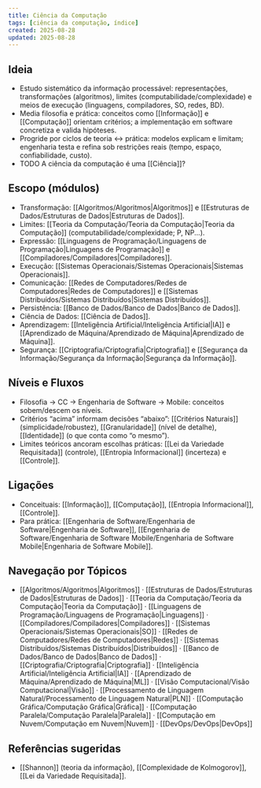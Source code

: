 ```yaml
---
title: Ciência da Computação
tags: [ciência da computação, índice]
created: 2025-08-28
updated: 2025-08-28
---
```



## Ideia
- Estudo sistemático da informação processável: representações, transformações (algoritmos), limites (computabilidade/complexidade) e meios de execução (linguagens, compiladores, SO, redes, BD).
- Media filosofia e prática: conceitos como [[Informação]] e [[Computação]] orientam critérios; a implementação em software concretiza e valida hipóteses.
- Progride por ciclos de teoria ↔ prática: modelos explicam e limitam; engenharia testa e refina sob restrições reais (tempo, espaço, confiabilidade, custo).
- TODO A ciência da computação é uma [[Ciência]]?

## Escopo (módulos)
- Transformação: [[Algoritmos/Algoritmos|Algoritmos]] e [[Estruturas de Dados/Estruturas de Dados|Estruturas de Dados]].
- Limites: [[Teoria da Computação/Teoria da Computação|Teoria da Computação]] (computabilidade/complexidade; P, NP...).
- Expressão: [[Linguagens de Programação/Linguagens de Programação|Linguagens de Programação]] e [[Compiladores/Compiladores|Compiladores]].
- Execução: [[Sistemas Operacionais/Sistemas Operacionais|Sistemas Operacionais]].
- Comunicação: [[Redes de Computadores/Redes de Computadores|Redes de Computadores]] e [[Sistemas Distribuídos/Sistemas Distribuídos|Sistemas Distribuídos]].
- Persistência: [[Banco de Dados/Banco de Dados|Banco de Dados]].
- Ciência de Dados: [[Ciência de Dados]].
- Aprendizagem: [[Inteligência Artificial/Inteligência Artificial|IA]] e [[Aprendizado de Máquina/Aprendizado de Máquina|Aprendizado de Máquina]].
- Segurança: [[Criptografia/Criptografia|Criptografia]] e [[Segurança da Informação/Segurança da Informação|Segurança da Informação]].

## Níveis e Fluxos
- Filosofia → CC → Engenharia de Software → Mobile: conceitos sobem/descem os níveis.
- Critérios “acima” informam decisões “abaixo”: [[Critérios Naturais]] (simplicidade/robustez), [[Granularidade]] (nível de detalhe), [[Identidade]] (o que conta como “o mesmo”).
- Limites teóricos ancoram escolhas práticas: [[Lei da Variedade Requisitada]] (controle), [[Entropia Informacional]] (incerteza) e [[Controle]].

## Ligações
- Conceituais: [[Informação]], [[Computação]], [[Entropia Informacional]], [[Controle]].
- Para prática: [[Engenharia de Software/Engenharia de Software|Engenharia de Software]], [[Engenharia de Software/Engenharia de Software Mobile/Engenharia de Software Mobile|Engenharia de Software Mobile]].

## Navegação por Tópicos
- [[Algoritmos/Algoritmos|Algoritmos]] · [[Estruturas de Dados/Estruturas de Dados|Estruturas de Dados]] · [[Teoria da Computação/Teoria da Computação|Teoria da Computação]] · [[Linguagens de Programação/Linguagens de Programação|Linguagens]] · [[Compiladores/Compiladores|Compiladores]] · [[Sistemas Operacionais/Sistemas Operacionais|SO]] · [[Redes de Computadores/Redes de Computadores|Redes]] · [[Sistemas Distribuídos/Sistemas Distribuídos|Distribuídos]] · [[Banco de Dados/Banco de Dados|Banco de Dados]] · [[Criptografia/Criptografia|Criptografia]] · [[Inteligência Artificial/Inteligência Artificial|IA]] · [[Aprendizado de Máquina/Aprendizado de Máquina|ML]] · [[Visão Computacional/Visão Computacional|Visão]] · [[Processamento de Linguagem Natural/Processamento de Linguagem Natural|PLN]] · [[Computação Gráfica/Computação Gráfica|Gráfica]] · [[Computação Paralela/Computação Paralela|Paralela]] · [[Computação em Nuvem/Computação em Nuvem|Nuvem]] · [[DevOps/DevOps|DevOps]]

## Referências sugeridas
- [[Shannon]] (teoria da informação), [[Complexidade de Kolmogorov]], [[Lei da Variedade Requisitada]].
